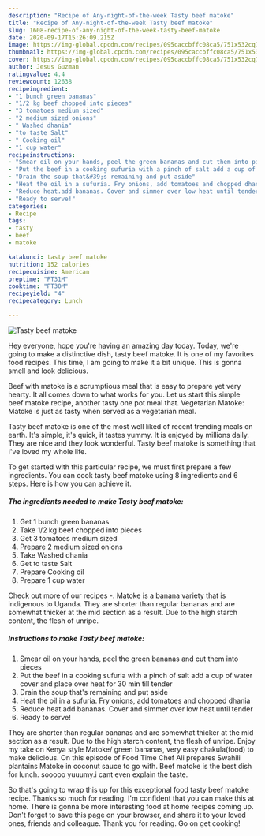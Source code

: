 ```yaml
---
description: "Recipe of Any-night-of-the-week Tasty beef matoke"
title: "Recipe of Any-night-of-the-week Tasty beef matoke"
slug: 1608-recipe-of-any-night-of-the-week-tasty-beef-matoke
date: 2020-09-17T15:26:09.215Z
image: https://img-global.cpcdn.com/recipes/095caccbffc08ca5/751x532cq70/tasty-beef-matoke-recipe-main-photo.jpg
thumbnail: https://img-global.cpcdn.com/recipes/095caccbffc08ca5/751x532cq70/tasty-beef-matoke-recipe-main-photo.jpg
cover: https://img-global.cpcdn.com/recipes/095caccbffc08ca5/751x532cq70/tasty-beef-matoke-recipe-main-photo.jpg
author: Jesus Guzman
ratingvalue: 4.4
reviewcount: 12638
recipeingredient:
- "1 bunch green bananas"
- "1/2 kg beef chopped into pieces"
- "3 tomatoes medium sized"
- "2 medium sized onions"
- " Washed dhania"
- "to taste Salt"
- " Cooking oil"
- "1 cup water"
recipeinstructions:
- "Smear oil on your hands, peel the green bananas and cut them into pieces"
- "Put the beef in a cooking sufuria with a pinch of salt add a cup of water cover and place over heat for 30 min till tender"
- "Drain the soup that&#39;s remaining and put aside"
- "Heat the oil in a sufuria. Fry onions, add tomatoes and chopped dhania"
- "Reduce heat.add bananas. Cover and simmer over low heat until tender"
- "Ready to serve!"
categories:
- Recipe
tags:
- tasty
- beef
- matoke

katakunci: tasty beef matoke 
nutrition: 152 calories
recipecuisine: American
preptime: "PT31M"
cooktime: "PT30M"
recipeyield: "4"
recipecategory: Lunch

---
```



![Tasty beef matoke](https://img-global.cpcdn.com/recipes/095caccbffc08ca5/751x532cq70/tasty-beef-matoke-recipe-main-photo.jpg)

Hey everyone, hope you're having an amazing day today. Today, we're going to make a distinctive dish, tasty beef matoke. It is one of my favorites food recipes. This time, I am going to make it a bit unique. This is gonna smell and look delicious.

Beef with matoke is a scrumptious meal that is easy to prepare yet very hearty. It all comes down to what works for you. Let us start this simple beef matoke recipe, another tasty one pot meal that. Vegetarian Matoke: Matoke is just as tasty when served as a vegetarian meal.

Tasty beef matoke is one of the most well liked of recent trending meals on earth. It's simple, it's quick, it tastes yummy. It is enjoyed by millions daily. They are nice and they look wonderful. Tasty beef matoke is something that I've loved my whole life.


To get started with this particular recipe, we must first prepare a few ingredients. You can cook tasty beef matoke using 8 ingredients and 6 steps. Here is how you can achieve it.

<!--inarticleads1-->

##### The ingredients needed to make Tasty beef matoke:

1. Get 1 bunch green bananas
1. Take 1/2 kg beef chopped into pieces
1. Get 3 tomatoes medium sized
1. Prepare 2 medium sized onions
1. Take  Washed dhania
1. Get to taste Salt
1. Prepare  Cooking oil
1. Prepare 1 cup water


Check out more of our recipes -. Matoke is a banana variety that is indigenous to Uganda. They are shorter than regular bananas and are somewhat thicker at the mid section as a result. Due to the high starch content, the flesh of unripe. 

<!--inarticleads2-->

##### Instructions to make Tasty beef matoke:

1. Smear oil on your hands, peel the green bananas and cut them into pieces
1. Put the beef in a cooking sufuria with a pinch of salt add a cup of water cover and place over heat for 30 min till tender
1. Drain the soup that&#39;s remaining and put aside
1. Heat the oil in a sufuria. Fry onions, add tomatoes and chopped dhania
1. Reduce heat.add bananas. Cover and simmer over low heat until tender
1. Ready to serve!


They are shorter than regular bananas and are somewhat thicker at the mid section as a result. Due to the high starch content, the flesh of unripe. Enjoy my take on Kenya style Matoke/ green bananas, very easy chakula(food) to make delicious. On this episode of Food Time Chef Ali prepares Swahili plantains Matoke in coconut sauce to go with. Beef matoke is the best dish for lunch. sooooo yuuumy.i cant even explain the taste. 

So that's going to wrap this up for this exceptional food tasty beef matoke recipe. Thanks so much for reading. I'm confident that you can make this at home. There is gonna be more interesting food at home recipes coming up. Don't forget to save this page on your browser, and share it to your loved ones, friends and colleague. Thank you for reading. Go on get cooking!
